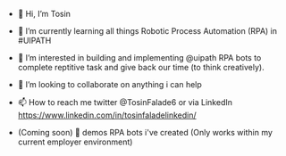 - 👋 Hi, I’m Tosin
- 🌱 I’m currently learning all things Robotic Process Automation (RPA) in #UIPATH
- 👀 I’m interested in building and implementing @uipath RPA bots to complete reptitive task and give back our time (to think creatively).
- 💞️ I’m looking to collaborate on anything i can help
- 📫 How to reach me twitter @TosinFalade6 or via LinkedIn https://www.linkedin.com/in/tosinfaladelinkedin/

- (Coming soon) 🎥 demos RPA bots i've created (Only works within my current employer environment)

<!---
OluwatosinF/OluwatosinF is a ✨ special ✨ repository because its `README.md` (this file) appears on your GitHub profile.
You can click the Preview link to take a look at your changes.
--->
